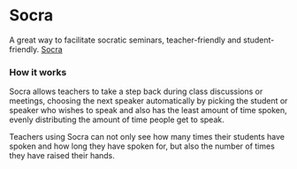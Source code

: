 # Socra
A great way to facilitate socratic seminars, teacher-friendly and student-friendly. [Socra](https://socra-400c0.firebaseapp.com)

### How it works
Socra allows teachers to take a step back during class discussions or meetings, choosing the next speaker automatically by picking the student or speaker who wishes to speak and also has the least amount of time spoken, evenly distributing the amount of time people get to speak.

Teachers using Socra can not only see how many times their students have spoken and how long they have spoken for, but also the number of times they have raised their hands.
